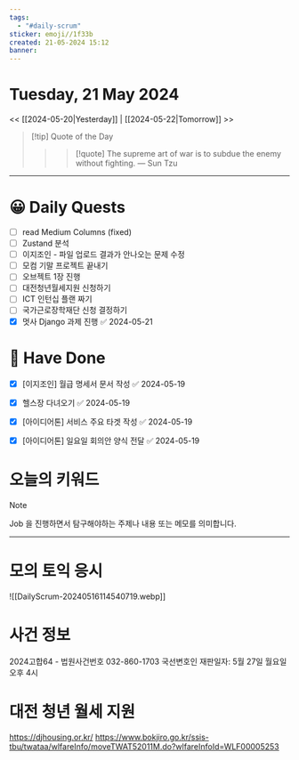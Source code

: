 ```yaml
---
tags:
  - "#daily-scrum"
sticker: emoji//1f33b
created: 21-05-2024 15:12
banner:
---
```

# Tuesday, 21 May 2024
<< [[2024-05-20|Yesterday]] | [[2024-05-22|Tomorrow]] >>

> [!tip] Quote of the Day  
> > > [!quote] The supreme art of war is to subdue the enemy without fighting.
> — Sun Tzu

---

#  😀 Daily Quests
- [ ] read Medium Columns (fixed)
- [ ] Zustand 분석
- [ ] 이지조인 - 파일 업로드 결과가 안나오는 문제 수정
- [ ] 모컴 기말 프로젝트 끝내기
- [ ] 오브젝트 1장 진행
- [ ] 대전청년월세지원 신청하기
- [ ] ICT 인턴십 플랜 짜기
- [ ] 국가근로장학재단 신청 결정하기
- [x] 멋사 Django 과제 진행 ✅ 2024-05-21

# 🙂 Have Done
- [x] [이지조인] 월급 명세서 문서 작성 ✅ 2024-05-19
- [x] 헬스장 다녀오기 ✅ 2024-05-19
- [x] [아이디어톤]  서비스 주요 타겟 작성 ✅ 2024-05-19
- [x] [아이디어톤] 일요일 회의안 양식 전달 ✅ 2024-05-19


# 오늘의 키워드

> [!NOTE]
> Job 을 진행하면서 탐구해야하는 주제나 내용 또는 메모를 의미합니다.


---

# 모의 토익 응시
![[DailyScrum-20240516114540719.webp]]

# 사건 정보
2024고합64 - 법원사건번호
032-860-1703
국선변호인
재판일자: 5월 27일 월요일 오후 4시


# 대전 청년 월세 지원
https://djhousing.or.kr/
https://www.bokjiro.go.kr/ssis-tbu/twataa/wlfareInfo/moveTWAT52011M.do?wlfareInfoId=WLF00005253